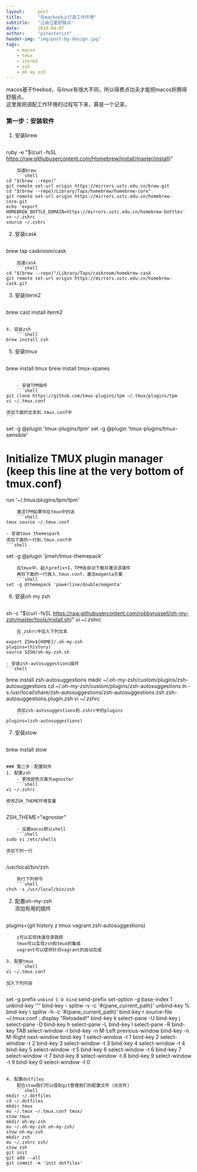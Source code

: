 ```yaml
---
layout:     post
title:      "在macbook上打造工作环境"
subtitle:   "让自己更舒服点"
date:       2018-04-07
author:     "pinasterist"
header-img: "img/post-bg-design.jpg"
tags:
    - macos
    - tmux
    - iterm2
    - zsh
    - oh my zsh
---
```


macos基于freebsd，与linux有很大不同，所以得费点功夫才能把macos折腾得舒服点。  
这里我把调配工作环境的过程写下来，算是一个记录。

### 第一步：安装软件
1. 安装brew
    ```shell
ruby -e "$(curl -fsSL https://raw.githubusercontent.com/Homebrew/install/master/install)"
```
    加速brew
    ```shell
cd "$(brew --repo)"
git remote set-url origin https://mirrors.ustc.edu.cn/brew.git
cd "$(brew --repo)/Library/Taps/homebrew/homebrew-core"
git remote set-url origin https://mirrors.ustc.edu.cn/homebrew-core.git
echo 'export HOMEBREW_BOTTLE_DOMAIN=https://mirrors.ustc.edu.cn/homebrew-bottles' >> ~/.zshrc
source ~/.zshrc
```

2. 安装cask
    ```shell
brew tap caskroom/cask
```
    加速cask
    ```shell
cd "$(brew --repo)"/Library/Taps/caskroom/homebrew-cask
git remote set-url origin https://mirrors.ustc.edu.cn/homebrew-cask.git
```

3. 安装iterm2
    ```shell
brew cast install iterm2
```

4. 安装zsh
    ```shell
brew install zsh
```

5. 安装tmux
    ```shell
brew install tmux
brew install tmux-xpanes
```

    - 安装TPM插件
    ```shell
git clone https://github.com/tmux-plugins/tpm ~/.tmux/plugins/tpm
vi ~/.tmux.conf
```
    添加下面的文本到.tmux.conf中
    ```
set -g @plugin 'tmux-plugins/tpm'
set -g @plugin 'tmux-plugins/tmux-sensible'
# Initialize TMUX plugin manager (keep this line at the very bottom of tmux.conf)
run '~/.tmux/plugins/tpm/tpm'
```
    激活TPM如果你在tmux中的话
    ```shell
tmux source ~/.tmux.conf
```
    - 安装tmux themespark  
    添加下面的一行到.tmux.conf中
    ```shell
set -g @plugin 'jimeh/tmux-themepack'
```
    在tmux中，敲入prefix+I，TPM会自动下载并激活该插件  
    再将下面的一行放入.tmux.conf，激活magenta方案
    ```shell
set -g @themepack 'powerline/double/magenta'
```

6. 安装oh my zsh
    ```shell
sh -c "$(curl -fsSL https://raw.githubusercontent.com/robbyrussell/oh-my-zsh/master/tools/install.sh)"
vi ~/.zshrc
```
    在.zshrc中加入下列文本
    ```
export ZSH=${HOME}/.oh-my-zsh
plugins=(history)
source $ZSH/oh-my-zsh.sh
```
    - 安装zsh-autosuggestions插件
    ```shell
brew install zsh-autosuggestions
mkdir ~/.oh-my-zsh/custom/plugins/zsh-autosuggestions
cd ~/.oh-my-zsh/custom/plugins/zsh-autosuggestions
ln -s /usr/local/share/zsh-autosuggestions/zsh-autosuggestions.zsh zsh-autosuggestions.plugin.zsh
vi ~/.zshrc
```
    添加zsh-autosuggestions到.zshrc中的plugins
    ```
plugins=(zsh-autosuggestions)
```

7. 安装stow
    ```shell
brew install stow
```

### 第二步：配置软件
1. 配置zsh  
    - 更改颜色方案为agnoster
    ```shell
vi ~/.zshrc
```
    修改ZSH_THEME环境变量
    ```
ZSH_THEME="agnoster"
```
    - 设置macos默认shell
    ```shell
sudo vi /etc/shells
```
    添加下列一行
    ```
/usr/local/bin/zsh
```
    执行下列命令
    ```shell
chsh -s /usr/local/bin/zsh
```

2. 配置oh-my-zsh  
    添加有用的插件
    ```
plugins=(git history z tmux vagrant zsh-autosuggestions)
```
    z可以实现快速目录跳转  
    tmux可以实现zsh和tmux的集成  
    vagrant可以提供针对vagrant的自动完成  

3. 配置tmux
    ```shell
vi ~/.tmux.conf
```
    加入下列内容
    ```
set -g prefix `
unbind C-b
bind ` send-prefix
set-option -g base-index 1
unbind-key '"'
bind-key - splitw -v -c '#{pane_current_path}'
unbind-key %
bind-key \ splitw -h -c '#{pane_current_path}'
bind-key r source-file ~/.tmux.conf \; display "Reloaded!"
bind-key k select-pane -U
bind-key j select-pane -D
bind-key h select-pane -L
bind-key l select-pane -R
bind-key TAB select-window -l
bind-key -n M-Left previous-window
bind-key -n M-Right next-window
bind-key 1 select-window -t 1
bind-key 2 select-window -t 2
bind-key 3 select-window -t 3
bind-key 4 select-window -t 4
bind-key 5 select-window -t 5
bind-key 6 select-window -t 6
bind-key 7 select-window -t 7
bind-key 8 select-window -t 8
bind-key 9 select-window -t 9
bind-key 0 select-window -t 0
```

4. 配置dotfiles  
    配合stow我们可以借助git管理我们的配置文件（点文件)
    ```shell
mkdir ~/.dotfiles
cd ~/.dotfiles
mkdir tmux
mv ~/.tmux ~/.tmux.conf tmux/
stow tmux
mkdir oh-my-zsh
mv ~/.oh-my-zsh oh-my-zsh/
stow oh-my-zsh
mkdir zsh
mv ~/.zshrc zsh/
stow zsh
git init
git add --all
git commit -m 'init dotfiles'
```









